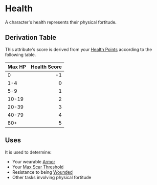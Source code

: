 # Health

A character's health represents their physical fortitude.

## Derivation Table

This attribute's score is derived from your [Health Points](../Point%20Pools/Health%20Points.md) according to the following table.

| Max HP | Health Score |
| ------ | -----------: |
| 0      |           -1 |
| 1-4    |            0 |
| 5-9    |            1 |
| 10-19  |            2 |
| 20-39  |            3 |
| 40-79  |            4 |
| 80+    |            5 |

## Uses

It is used to determine:

- Your wearable [Armor](../../Items%20and%20Gear/Armor/Armor.md)
- Your [Max Scar Threshold](../Progression/Scars.md#Max%20Scar%20Threshold)
- Resistance to being [Wounded](../../Game%20Procedures/Conditions/Wounded.md)
- Other tasks involving physical fortitude
